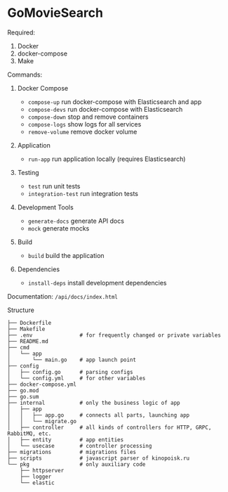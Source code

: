# GoMovieSearch

Required:

1) Docker
2) docker-compose
3) Make

Commands:

1) Docker Compose
    - `compose-up` run docker-compose with Elasticsearch and app
    - `compose-devs` run docker-compose with Elasticsearch
    - `compose-down` stop and remove containers
    - `compose-logs` show logs for all services
    - `remove-volume` remove docker volume

2) Application
    - `run-app` run application locally (requires Elasticsearch)

3) Testing
    - `test` run unit tests
    - `integration-test` run integration tests

3) Development Tools
    - `generate-docs` generate API docs
    - `mock` generate mocks

4) Build
    - `build` build the application

5) Dependencies
    - `install-deps` install development dependencies

Documentation: `/api/docs/index.html`

Structure

```
├── Dockerfile
├── Makefile
├── .env               # for frequently changed or private variables
├── README.md
├── cmd
│   └── app
│       └── main.go    # app launch point 
├── config
│   ├── config.go      # parsing configs
│   └── config.yml     # for other variables
├── docker-compose.yml
├── go.mod
├── go.sum
├── internal           # only the business logic of app
│   ├── app
│   │   ├── app.go     # connects all parts, launching app
│   │   └── migrate.go
│   ├── controller     # all kinds of controllers for HTTP, GRPC, RabbitMQ, etc.
│   ├── entity         # app entities
│   └── usecase        # controller processing
├── migrations         # migrations files
├── scripts            # javascript parser of kinopoisk.ru
└── pkg                # only auxiliary code
    ├── httpserver
    ├── logger
    └── elastic
```
